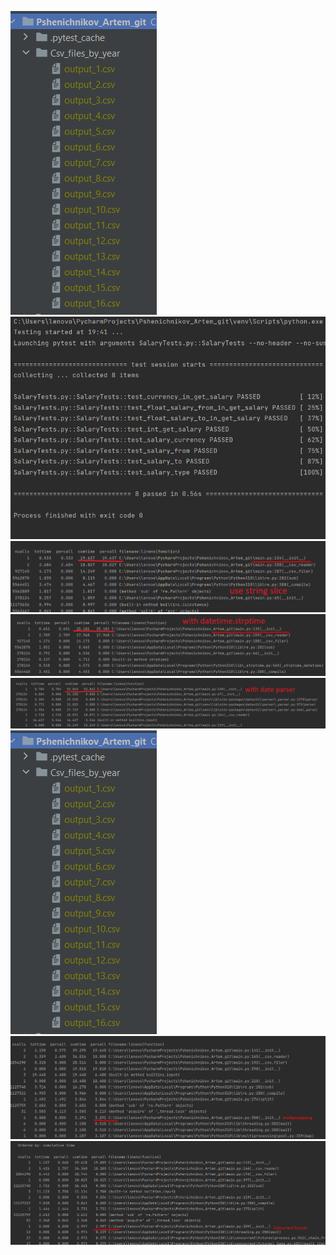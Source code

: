 ![img.png](Readme_images/img.png)
![img_1.png](Readme_images/img_1.png)
![](Readme_images/without_datetime.png)
![](Readme_images/datetime.png)
![](Readme_images/date_parser.png)
![](Readme_images/img.png)
![](Readme_images/multiprocessing.png)
![](Readme_images/concurrent_futures.png)